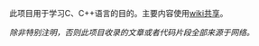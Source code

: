 此项目用于学习C、C++语言的目的。主要内容使用[wiki共享](https://github.com/anql/cppnotes/wiki)。

*除非特别注明，否则此项目收录的文章或者代码片段全部来源于网络。*
